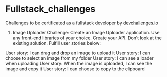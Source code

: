 # Fullstack_challenges
 Challenges to be certificated as a fullstack developer by <a href="https://devchallenges.io/">devchallenges.io</a>

1. Image Uploader
Challenge: Create an Image Uploader application. Use any front-end libraries of your choice. Create your API. Don’t look at the existing solution. Fulfill user stories below:

User story: I can drag and drop an image to upload it
User story: I can choose to select an image from my folder
User story: I can see a loader when uploading
User story: When the image is uploaded, I can see the image and copy it
User story: I can choose to copy to the clipboard
